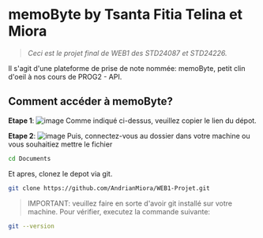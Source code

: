 # memoByte by Tsanta Fitia Telina et Miora
> *Ceci est le projet final de WEB1 des STD24087 et STD24226.*

Il s'agit d'une plateforme de prise de note nommée: memoByte, petit clin d'oeil à nos cours de PROG2 - API.

## Comment accéder à memoByte?
**Etape 1**:
![image]()
 Comme indiqué ci-dessus, veuillez copier le lien du dépot.

**Etape 2**:
![image]()
 Puis, connectez-vous au dossier dans votre machine ou vous souhaitiez mettre le fichier

``` bash
cd Documents
```

 Et apres, clonez le depot via git.

```bash
git clone https://github.com/AndrianMiora/WEB1-Projet.git
```

> IMPORTANT: veuillez faire en sorte d'avoir git installé sur votre machine. Pour vérifier, executez la commande suivante: 

```bash
git --version
```